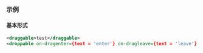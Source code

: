 ### 示例
#### 基本形式

<div class="m-example"></div>

```xml
<draggable>test</draggable>
<droppable on-dragenter={text = 'enter'} on-dragleave={text = 'leave'} on-dragover={text = 'over'} on-drop={text = 'drop'}>{text || 'null'}</droppable>
```
